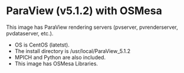 # ParaView (v5.1.2) with OSMesa
This image has ParaView rendering servers (pvserver, pvrenderserver, pvdataserver, etc.).
- OS is CentOS (latetst).
- The install directory is /usr/local/ParaView_5.1.2
- MPICH and Python are also included.
- This image has OSMesa Libraries.
